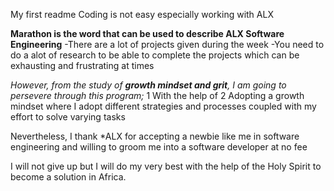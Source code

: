 My first readme
Coding is not easy especially working with ALX

**Marathon is the word that can be used to describe ALX Software Engineering**
-There are a lot of projects given during the week
-You need to do a alot of research to be able to complete the projects which can be exhausting and frustrating at times

*However, from the study of **growth mindset and grit**, I am going to persevere through this program;*
1 With the help of <The Holy Spirit>
2 Adopting a growth mindset where I adopt different strategies and processes coupled with my effort to solve varying tasks
  
Nevertheless, I thank *ALX for accepting a newbie like me in software engineering and willing to groom me into a software developer at no fee
  
I will not give up but I will do my very best with the help of the Holy Spirit to become a solution in Africa.
 
 
